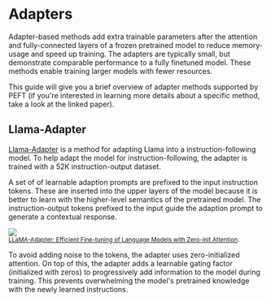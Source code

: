 <!--Copyright 2023 The HuggingFace Team. All rights reserved.

Licensed under the Apache License, Version 2.0 (the "License"); you may not use this file except in compliance with
the License. You may obtain a copy of the License at

http://www.apache.org/licenses/LICENSE-2.0

Unless required by applicable law or agreed to in writing, software distributed under the License is distributed on
an "AS IS" BASIS, WITHOUT WARRANTIES OR CONDITIONS OF ANY KIND, either express or implied. See the License for the
specific language governing permissions and limitations under the License.

⚠️ Note that this file is in Markdown but contain specific syntax for our doc-builder (similar to MDX) that may not be
rendered properly in your Markdown viewer.

-->

# Adapters

Adapter-based methods add extra trainable parameters after the attention and fully-connected layers of a frozen pretrained model to reduce memory-usage and speed up training. The adapters are typically small, but demonstrate comparable performance to a fully finetuned model. These methods enable training larger models with fewer resources.

This guide will give you a brief overview of adapter methods supported by PEFT (if you're interested in learning more details about a specific method, take a look at the linked paper).

## Llama-Adapter

[Llama-Adapter](https://hf.co/papers/2303.16199) is a method for adapting Llama into a instruction-following model. To help adapt the model for instruction-following, the adapter is trained with a 52K instruction-output dataset.

A set of of learnable adaption prompts are prefixed to the input instruction tokens. These are inserted into the upper layers of the model because it is better to learn with the higher-level semantics of the pretrained model. The instruction-output tokens prefixed to the input guide the adaption prompt to generate a contextual response.

<div class="flex justify-center">
    <img src="https://huggingface.co/datasets/huggingface/documentation-images/resolve/main/peft/llama-adapter.png"/>
</div>
<small><a href="https://hf.co/papers/2303.16199">LLaMA-Adapter: Efficient Fine-tuning of Language Models with Zero-init Attention</a>.</small>

To avoid adding noise to the tokens, the adapter uses zero-initialized attention. On top of this, the adapter adds a learnable gating factor (initialized with zeros) to progressively add information to the model during training. This prevents overwhelming the model's pretrained knowledge with the newly learned instructions.
